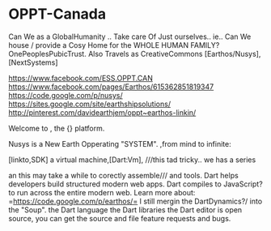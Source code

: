 OPPT-Canada
===========
Can We as a GlobalHumanity .. Take care Of Just ourselves.. 
ie.. Can We house / provide a Cosy Home for the WHOLE HUMAN FAMILY?
OnePeoplesPubicTrust.  Also Travels as CreativeCommons [Earthos/Nusys], [NextSystems]


https://www.facebook.com/ESS.OPPT.CAN
https://www.facebook.com/pages/Earthos/615362851819347
https://code.google.com/p/nusys/
https://sites.google.com/site/earthshipsolutions/
http://pinterest.com/davidearthjem/oppt~earthos-linkin/

Welcome to , the {} platform.

Nusys is a New Earth Opperating "SYSTEM". ,from mind to infinite:

[linkto,SDK] a virtual machine,[Dart:Vm], ///this tad tricky.. we has a series

an this may take a while to corectly assemble/// and tools. Dart helps developers build structured modern web apps. Dart compiles to JavaScript? to run across the entire modern web.
Learn more about: =https://code.google.com/p/earthos/= I still mergin the DartDynamics?/ into the "Soup". the Dart language the Dart libraries the Dart editor is open source, you can get the source and file feature requests and bugs.
